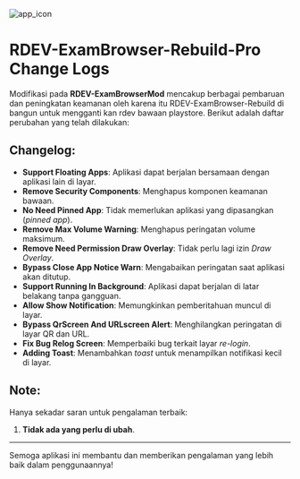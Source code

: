 ![app_icon](https://github.com/user-attachments/assets/a80dcd08-bbc5-4d0e-9e4f-62cb554066dd)
# RDEV-ExamBrowser-Rebuild-Pro Change Logs

Modifikasi pada **RDEV-ExamBrowserMod** mencakup berbagai pembaruan dan peningkatan keamanan oleh karena itu RDEV-ExamBrowser-Rebuild di bangun untuk mengganti kan rdev bawaan playstore. Berikut adalah daftar perubahan yang telah dilakukan:

## Changelog:
- **Support Floating Apps**: Aplikasi dapat berjalan bersamaan dengan aplikasi lain di layar.
- **Remove Security Components**: Menghapus komponen keamanan bawaan.
- **No Need Pinned App**: Tidak memerlukan aplikasi yang dipasangkan (*pinned app*).
- **Remove Max Volume Warning**: Menghapus peringatan volume maksimum.
- **Remove Need Permission Draw Overlay**: Tidak perlu lagi izin *Draw Overlay*.
- **Bypass Close App Notice Warn**: Mengabaikan peringatan saat aplikasi akan ditutup.
- **Support Running In Background**: Aplikasi dapat berjalan di latar belakang tanpa gangguan.
- **Allow Show Notification**: Memungkinkan pemberitahuan muncul di layar.
- **Bypass QrScreen And URLscreen Alert**: Menghilangkan peringatan di layar QR dan URL.
- **Fix Bug Relog Screen**: Memperbaiki bug terkait layar *re-login*.
- **Adding Toast**: Menambahkan *toast* untuk menampilkan notifikasi kecil di layar.

## Note:
Hanya sekadar saran untuk pengalaman terbaik:
1. **Tidak ada yang perlu di ubah**.

---

Semoga aplikasi ini membantu dan memberikan pengalaman yang lebih baik dalam penggunaannya!
